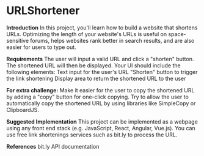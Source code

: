 # URLShortener
**Introduction**
In this project, you'll learn how to build a website that shortens URLs. Optimizing the length of your website's URLs is useful on space-sensitive forums, helps websites rank better in search results, and are also easier for users to type out.

**Requirements**
The user will input a valid URL and click a "shorten" button. The shortened URL will then be displayed.
Your UI should include the following elements:
Text input for the user's URL
"Shorten" button to trigger the link shortening
Display area to return the shortened URL to the user

**For extra challenge:**
Make it easier for the user to copy the shortened URL by adding a "copy" button for one-click copying.
Try to allow the user to automatically copy the shortened URL by using libraries like SimpleCopy or ClipboardJS.

**Suggested Implementation**
This project can be implemented as a webpage using any front end stack (e.g. JavaScript, React, Angular, Vue.js).
You can use free link shortenings services such as bit.ly to process the URL.

**References**
bit.ly API documentation
